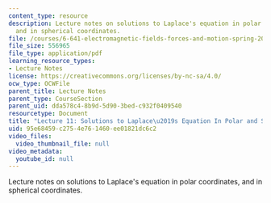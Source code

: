 ```yaml
---
content_type: resource
description: Lecture notes on solutions to Laplace's equation in polar coordinates,
  and in spherical coordinates.
file: /courses/6-641-electromagnetic-fields-forces-and-motion-spring-2009/95e68459c2754e761460ee01821dc6c2_MIT6_641s09_lec11.pdf
file_size: 556965
file_type: application/pdf
learning_resource_types:
- Lecture Notes
license: https://creativecommons.org/licenses/by-nc-sa/4.0/
ocw_type: OCWFile
parent_title: Lecture Notes
parent_type: CourseSection
parent_uid: dda578c4-8b9d-5d90-3bed-c932f0409540
resourcetype: Document
title: "Lecture 11: Solutions to Laplace\u2019s Equation In Polar and Spherical Coordinates"
uid: 95e68459-c275-4e76-1460-ee01821dc6c2
video_files:
  video_thumbnail_file: null
video_metadata:
  youtube_id: null
---
```

Lecture notes on solutions to Laplace's equation in polar coordinates, and in spherical coordinates.